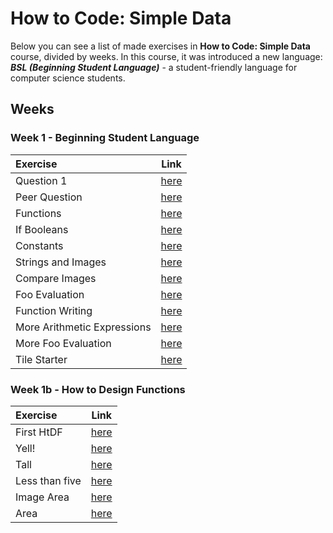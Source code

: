 # How to Code: Simple Data
Below you can see a list of made exercises in **How to Code: Simple Data** course, divided by weeks. In this course, it was introduced a new language: ***BSL (Beginning Student Language)*** - a student-friendly language for computer science students.

## Weeks
### Week 1 - Beginning Student Language

Exercise | Link
:-- | :--:
Question 1 | [here](./week1/exercise1.rkt)
Peer Question | [here](./week1/peer_question.rkt)
Functions | [here](./week1/functions.rkt)
If Booleans | [here](./week1/if_booleans.rkt)
Constants | [here](./week1/constants.rkt)
Strings and Images | [here](./week1/strings_and_images.rkt)
Compare Images | [here](./week1/problems/compare-images.rkt)
Foo Evaluation | [here](./week1/problems/foo-evaluation.rkt)
Function Writing | [here](./week1/problems/function-writing.rkt)
More Arithmetic Expressions | [here](./week1/problems/more-arithmetic-expressions.rkt)
More Foo Evaluation | [here](./week1/problems/more-foo-evaluation.rkt)
Tile Starter | [here](./week1/problems/tile-starter.rkt)

### Week 1b - How to Design Functions

Exercise | Link
:-- | :--:
First HtDF | [here](./week1b/first_htdf_problem.rkt)
Yell! | [here](./week1b/yell.rkt)
Tall | [here](./week1b/tall.rkt)
Less than five | [here](./week1b/less_than_five.rkt)
Image Area | [here](./week1b/image-area.rkt)
Area | [here](./week1b/area.rkt)